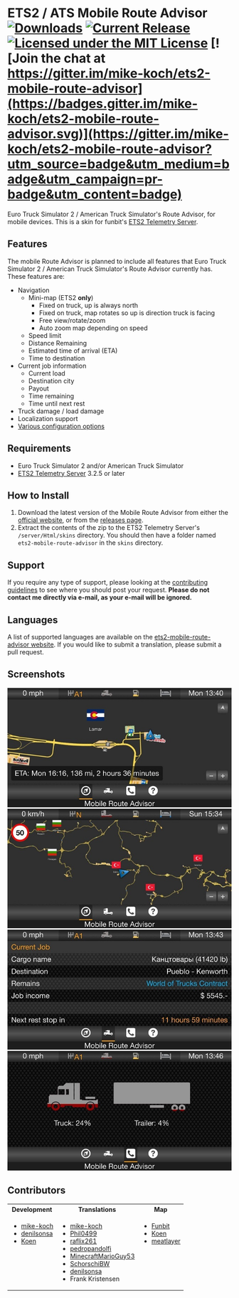 # ETS2 / ATS Mobile Route Advisor [![Downloads](https://img.shields.io/github/downloads/mike-koch/ets2-mobile-route-advisor/total.svg)](https://github.com/mike-koch/ets2-mobile-route-advisor/releases) [![Current Release](https://img.shields.io/github/release/meatlayer/ets2-mobile-route-advisor.svg)](https://github.com/meatlayer/ets2-mobile-route-advisor/releases) [![Licensed under the MIT License](https://img.shields.io/badge/license-MIT-blue.svg)](https://github.com/mike-koch/ets2-mobile-route-advisor/blob/master/LICENSE) [![Join the chat at https://gitter.im/mike-koch/ets2-mobile-route-advisor](https://badges.gitter.im/mike-koch/ets2-mobile-route-advisor.svg)](https://gitter.im/mike-koch/ets2-mobile-route-advisor?utm_source=badge&utm_medium=badge&utm_campaign=pr-badge&utm_content=badge)
Euro Truck Simulator 2 / American Truck Simulator's Route Advisor, for mobile devices. 
This is a skin for funbit's [ETS2 Telemetry Server](https://github.com/Funbit/ets2-telemetry-server).

## Features
The mobile Route Advisor is planned to include all features that Euro Truck Simulator 2 / American Truck Simulator's Route Advisor currently has. These features are:

- Navigation
    - Mini-map (ETS2 **only**)
        - Fixed on truck, up is always north
        - Fixed on truck, map rotates so up is direction truck is facing
        - Free view/rotate/zoom
		- Auto zoom map depending on speed
    - Speed limit
    - Distance Remaining
    - Estimated time of arrival (ETA)
    - Time to destination
- Current job information
    - Current load
    - Destination city
    - Payout
    - Time remaining
    - Time until next rest
- Truck damage / load damage
- Localization support
- [Various configuration options](https://github.com/mike-koch/ets2-mobile-route-advisor/wiki/config.json-Parameters)

## Requirements
- Euro Truck Simulator 2 and/or American Truck Simulator
- [ETS2 Telemetry Server](https://github.com/Funbit/ets2-telemetry-server) 3.2.5 or later

## How to Install
1. Download the latest version of the Mobile Route Advisor from either the [official website](http://www.mikekoch.me/ets2-mobile-route-advisor), or from the [releases page](https://www.github.com/mike-koch/ets2-mobile-route-advisor/releases).
2. Extract the contents of the zip to the ETS2 Telemetry Server's `/server/Html/skins` directory. You should then have a folder named `ets2-mobile-route-advisor` in the `skins` directory.

## Support
If you require any type of support, please looking at the [contributing guidelines](https://github.com/mike-koch/ets2-mobile-route-advisor/blob/master/CONTRIBUTING.md) to see where you should post your request. **Please do not contact me directly via e-mail, as your e-mail will be ignored.**

## Languages
A list of supported languages are available on the [ets2-mobile-route-advisor website](http://mikekoch.me/ets2-mobile-route-advisor). If you would like to submit a translation, please submit a pull request.

## Screenshots
![Navigation Information](screenshots/nav.jpg)
![Navigation Information2](screenshots/nav2.jpg)
![Cargo Information](screenshots/cargo.jpg)
![Damage Information](screenshots/damage.jpg)

## Contributors
<table>
    <tr>
        <th>Development</th>
        <th>Translations</th>
        <th>Map</th>
    </tr>
    <tr>
        <td valign="top">
            <ul>
                <li><a href="https://github.com/mike-koch">mike-koch</a></li>
                <li><a href="https://github.com/denilsonsa">denilsonsa</a></li>
                <li><a href="https://github.com/Koenvh1">Koen</a></li>
            </ul>
        </td>
        <td valign="top">
            <ul>
                <li><a href="https://github.com/mike-koch">mike-koch</a></li>
                <li><a href="https://github.com/Phil0499">Phil0499</a></li>
                <li><a href="https://github.com/raflix261">raflix261</a></li>
                <li><a href="https://github.com/pedropandolfi">pedropandolfi</a></li>
                <li><a href="http://forum.scssoft.com/memberlist.php?mode=viewprofile&u=127033">MinecraftMarioGuy53</a></li>
                <li><a href="http://forum.scssoft.com/memberlist.php?mode=viewprofile&u=3710">SchorschiBW</a></li>
                <li><a href="https://github.com/denilsonsa">denilsonsa</a></li>
                <li>Frank Kristensen</li>
            </ul>
        </td>
        <td valign="top">
            <ul>
                <li><a href="https://github.com/Funbit">Funbit</a></li>
                <li><a href="https://github.com/Koenvh1">Koen</a></li>
				<li><a href="https://github.com/meatlayer">meatlayer</a></li>
            </ul>
        </td>
    </tr>
</table>
